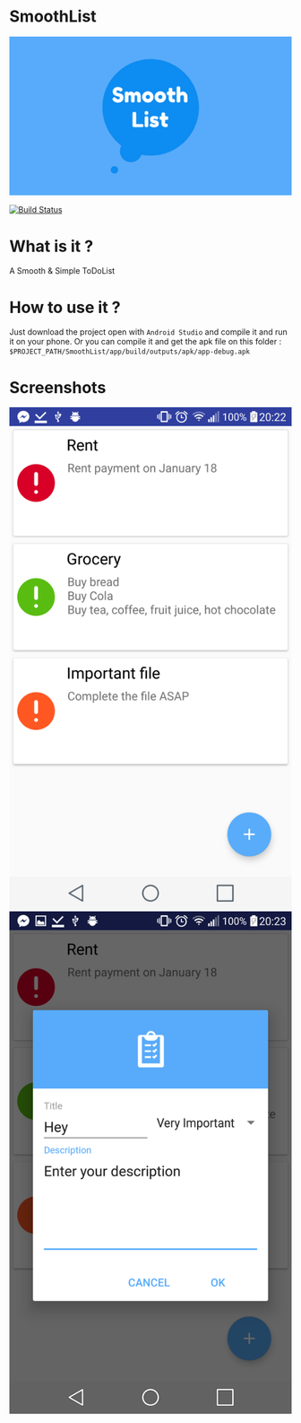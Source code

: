 # SmoothList

![SmoothList](./images/logo.png)

[![Build Status](https://travis-ci.com/Nitratz/SmoothList.svg?token=TyXBXWa6SsMgHprSeJ8C&branch=master)](https://travis-ci.com/Nitratz/SmoothList) 

# What is it ?
A Smooth &amp; Simple ToDoList

# How to use it ?
Just download the project open with `Android Studio` and compile it and run it on your phone.
Or you can compile it and get the apk file on this folder : `$PROJECT_PATH/SmoothList/app/build/outputs/apk/app-debug.apk`

# Screenshots

![List](./images/list.png) ![SmoothList](./images/dialog.png)
